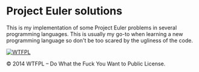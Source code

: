 # Project Euler solutions

This is my implementation of some Project Euler problems in several programming languages.
This is usually my go-to when learning a new programming language so don't be too scared by the ugliness of the code.


[![WTFPL][2]][1]

© 2014 WTFPL – Do What the Fuck You Want to Public License.

  [1]: http://www.wtfpl.net/
  [2]: http://www.wtfpl.net/wp-content/uploads/2012/12/wtfpl-badge-1.png
